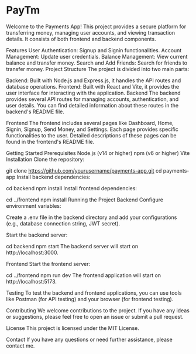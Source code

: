 # PayTm


Welcome to the Payments App! This project provides a secure platform for transferring money, managing user accounts, and viewing transaction details. It consists of both frontend and backend components.

Features
User Authentication: Signup and Signin functionalities.
Account Management: Update user credentials.
Balance Management: View current balance and transfer money.
Search and Add Friends: Search for friends to transfer money.
Project Structure
The project is divided into two main parts:

Backend: Built with Node.js and Express.js, it handles the API routes and database operations.
Frontend: Built with React and Vite, it provides the user interface for interacting with the application.
Backend
The backend provides several API routes for managing accounts, authentication, and user details. You can find detailed information about these routes in the backend's README file.

Frontend
The frontend includes several pages like Dashboard, Home, Signin, Signup, Send Money, and Settings. Each page provides specific functionalities to the user. Detailed descriptions of these pages can be found in the frontend's README file.

Getting Started
Prerequisites
Node.js (v14 or higher)
npm (v6 or higher)
Vite
Installation
Clone the repository:

git clone https://github.com/yourusername/payments-app.git
cd payments-app
Install backend dependencies:

cd backend
npm install
Install frontend dependencies:

cd ../frontend
npm install
Running the Project
Backend
Configure environment variables:

Create a .env file in the backend directory and add your configurations (e.g., database connection string, JWT secret).

Start the backend server:

cd backend
npm start
The backend server will start on http://localhost:3000.

Frontend
Start the frontend server:

cd ../frontend
npm run dev
The frontend application will start on http://localhost:5173.

Testing
To test the backend and frontend applications, you can use tools like Postman (for API testing) and your browser (for frontend testing).

Contributing
We welcome contributions to the project. If you have any ideas or suggestions, please feel free to open an issue or submit a pull request.

License
This project is licensed under the MIT License.

Contact
If you have any questions or need further assistance, please contact me.